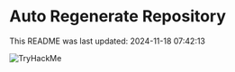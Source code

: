 # Auto Regenerate Repository

This README was last updated: 2024-11-18 07:42:13

 ![TryHackMe](https://tryhackme.com/badge/533634)